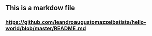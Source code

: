 ## This is a markdow file

### https://github.com/leandroaugustomazzeibatista/hello-world/blob/master/README.md

